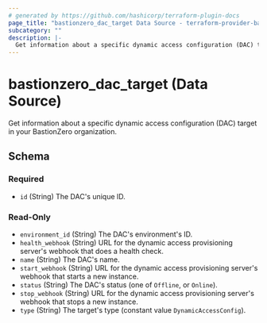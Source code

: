 ```yaml
---
# generated by https://github.com/hashicorp/terraform-plugin-docs
page_title: "bastionzero_dac_target Data Source - terraform-provider-bastionzero"
subcategory: ""
description: |-
  Get information about a specific dynamic access configuration (DAC) target in your BastionZero organization.
---
```


# bastionzero_dac_target (Data Source)

Get information about a specific dynamic access configuration (DAC) target in your BastionZero organization.



<!-- schema generated by tfplugindocs -->
## Schema

### Required

- `id` (String) The DAC's unique ID.

### Read-Only

- `environment_id` (String) The DAC's environment's ID.
- `health_webhook` (String) URL for the dynamic access provisioning server's webhook that does a health check.
- `name` (String) The DAC's name.
- `start_webhook` (String) URL for the dynamic access provisioning server's webhook that starts a new instance.
- `status` (String) The DAC's status (one of `Offline`, or `Online`).
- `stop_webhook` (String) URL for the dynamic access provisioning server's webhook that stops a new instance.
- `type` (String) The target's type (constant value `DynamicAccessConfig`).



